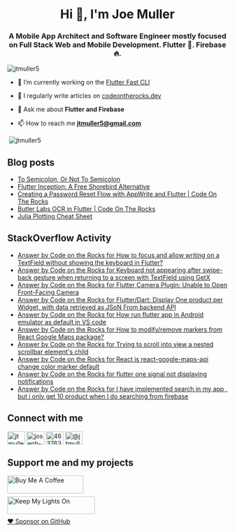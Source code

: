 <h1 align="center">Hi 👋, I'm Joe Muller</h1>
<h3 align="center">A Mobile App Architect and Software Engineer mostly focused on Full Stack Web and Mobile Development. Flutter 💙. Firebase 🔥.</h3>

<p align="left"> <img src="https://komarev.com/ghpvc/?username=jtmuller5&label=Profile%20views&color=0e75b6&style=flat" alt="jtmuller5" /> </p>

- 🔭 I’m currently working on the [Flutter Fast CLI](https://pub.dev/packages/flutter_fast_cli)

- 📝 I regularly write articles on [codeontherocks.dev](https://codeontherocks.dev/blog)

- 💬 Ask me about **Flutter and Firebase**

- 📫 How to reach me **jtmuller5@gmail.com**
<p>&nbsp;<img align="center" src="https://github-readme-stats.vercel.app/api?username=jtmuller5&show_icons=true&locale=en" alt="jtmuller5" /></p>


## Blog posts
<!-- MEDIUM-STORY-LIST:START -->
- [To Semicolon, Or Not To Semicolon](https://jtmuller5.medium.com/to-semicolon-or-not-to-semicolon-e095d74be5dc?source=rss-832e1120db1f------2)
- [Flutter Inception: A Free Shorebird Alternative](https://jtmuller5.medium.com/flutter-inception-18e2e8217fb?source=rss-832e1120db1f------2)
- [Creating a Password Reset Flow with AppWrite and Flutter | Code On The Rocks](https://jtmuller5.medium.com/creating-a-password-reset-flow-with-appwrite-and-flutter-code-on-the-rocks-9db556be3cb7?source=rss-832e1120db1f------2)
- [Butler Labs OCR in Flutter | Code On The Rocks](https://jtmuller5.medium.com/butler-labs-ocr-in-flutter-code-on-the-rocks-423518f2713a?source=rss-832e1120db1f------2)
- [Julia Plotting Cheat Sheet](https://jtmuller5.medium.com/julia-plotting-cheat-sheet-fc67086f8c17?source=rss-832e1120db1f------2)
<!-- MEDIUM-STORY-LIST:END -->

## StackOverflow Activity
<!-- STACKOVERFLOW:START -->
- [Answer by Code on the Rocks for How to focus and allow writing on a TextField without showing the keyboard in Flutter?](https://stackoverflow.com/questions/78556992/how-to-focus-and-allow-writing-on-a-textfield-without-showing-the-keyboard-in-fl/78557009#78557009)
- [Answer by Code on the Rocks for Keyboard not appearing after swipe-back gesture when returning to a screen with TextField using GetX](https://stackoverflow.com/questions/78556704/keyboard-not-appearing-after-swipe-back-gesture-when-returning-to-a-screen-with/78556777#78556777)
- [Answer by Code on the Rocks for Flutter Camera Plugin: Unable to Open Front-Facing Camera](https://stackoverflow.com/questions/78556582/flutter-camera-plugin-unable-to-open-front-facing-camera/78556759#78556759)
- [Answer by Code on the Rocks for Flutter/Dart: Display One product per Widget, with data retrieved as JSoN From backend API](https://stackoverflow.com/questions/78554829/flutter-dart-display-one-product-per-widget-with-data-retrieved-as-json-from-b/78554920#78554920)
- [Answer by Code on the Rocks for How run flutter app in Android emulator as default in VS code](https://stackoverflow.com/questions/78554879/how-run-flutter-app-in-android-emulator-as-default-in-vs-code/78554900#78554900)
- [Answer by Code on the Rocks for How to modify/remove markers from React Google Maps package?](https://stackoverflow.com/questions/78525060/how-to-modify-remove-markers-from-react-google-maps-package/78551860#78551860)
- [Answer by Code on the Rocks for Trying to scroll into view a nested scrollbar element&#39;s child](https://stackoverflow.com/questions/73379182/trying-to-scroll-into-view-a-nested-scrollbar-elements-child/78551706#78551706)
- [Answer by Code on the Rocks for React js react-google-maps-api change color marker default](https://stackoverflow.com/questions/59767062/react-js-react-google-maps-api-change-color-marker-default/78551252#78551252)
- [Answer by Code on the Rocks for flutter one signal not displaying notifications](https://stackoverflow.com/questions/71190509/flutter-one-signal-not-displaying-notifications/78550064#78550064)
- [Answer by Code on the Rocks for I have implemented search in my app , but i only get 10 product when I do searching from firebase](https://stackoverflow.com/questions/78525166/i-have-implemented-search-in-my-app-but-i-only-get-10-product-when-i-do-search/78525375#78525375)
<!-- STACKOVERFLOW:END -->

## Connect with me
<p align="left">
<a href="https://twitter.com/codd_ontherocks" target="_blank"><img align="center" src="https://raw.githubusercontent.com/rahuldkjain/github-profile-readme-generator/master/src/images/icons/Social/twitter.svg" alt="jtmuller5" height="30" width="40" /></a>
<a href="https://linkedin.com/in/joseph-muller-iii-59671a10a" target="_blank"><img align="center" src="https://raw.githubusercontent.com/rahuldkjain/github-profile-readme-generator/master/src/images/icons/Social/linked-in-alt.svg" alt="joseph-muller-iii-59671a10a" height="30" width="40" /></a>
<a href="https://stackoverflow.com/users/12806961" target="_blank"><img align="center" src="https://raw.githubusercontent.com/rahuldkjain/github-profile-readme-generator/master/src/images/icons/Social/stack-overflow.svg" alt="4637638" height="30" width="40" /></a>
<a href="https://medium.com/@jtmuller5" target="_blank"><img align="center" src="https://raw.githubusercontent.com/rahuldkjain/github-profile-readme-generator/master/src/images/icons/Social/medium.svg" alt="@jtmuller5" height="30" width="40" /></a>
</p>

## Support me and my projects

<a href="https://buymeacoffee.com/mullr" target="_blank"><img align="left" src="https://cdn.buymeacoffee.com/buttons/default-orange.png" alt="Buy Me A Coffee" height="41" width="174"></a>
<br>
<br>

<a href="https://keepmylightson.xyz/support/joemuller" target="_blank"><img align="left" src="https://cdn.jsdelivr.net/gh/jtmuller5/strike/socials/Keep My Lights On BWY.png" alt="Keep My Lights On" height="40" width="200"></a>
<br>
<br>

[:heart: Sponsor on GitHub](https://github.com/sponsors/jtmuller5) 

